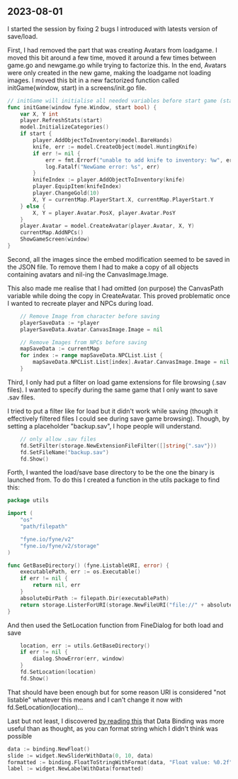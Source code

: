 ## 2023-08-01

I started the session by fixing 2 bugs I introduced with latests version of save/load.

First, I had removed the part that was creating Avatars from loadgame. I moved this bit around a few time, moved it around a few times between game.go and newgame.go while trying to factorize this. In the end, Avatars were only created in the new game, making the loadgame not loading images. I moved this bit in a new factorized function called initGame(window, start) in a screens/init.go file.

```go
// initGame will initialise all needed variables before start game (start=true) or load game (start=false)
func initGame(window fyne.Window, start bool) {
	var X, Y int
	player.RefreshStats(start)
	model.InitializeCategories()
	if start {
		player.AddObjectToInventory(model.BareHands)
		knife, err := model.CreateObject(model.HuntingKnife)
		if err != nil {
			err = fmt.Errorf("unable to add knife to inventory: %w", err)
			log.Fatalf("NewGame error: %s", err)
		}
		knifeIndex := player.AddObjectToInventory(knife)
		player.EquipItem(knifeIndex)
		player.ChangeGold(10)
		X, Y = currentMap.PlayerStart.X, currentMap.PlayerStart.Y
	} else {
		X, Y = player.Avatar.PosX, player.Avatar.PosY
	}
	player.Avatar = model.CreateAvatar(player.Avatar, X, Y)
	currentMap.AddNPCs()
	ShowGameScreen(window)
}
```

Second, all the images since the embed modification seemed to be saved in the JSON file. To remove them I had to make a copy of all objects containing avatars and nil-ing the CanvasImage.Image. 

This also made me realise that I had omitted (on purpose) the CanvasPath variable while doing the copy in CreateAvatar. This proved problematic once I wanted to recreate player and NPCs during load.

```go
    // Remove Image from character before saving
	playerSaveData := *player
	playerSaveData.Avatar.CanvasImage.Image = nil

	// Remove Images from NPCs before saving
	mapSaveData := currentMap
	for index := range mapSaveData.NPCList.List {
		mapSaveData.NPCList.List[index].Avatar.CanvasImage.Image = nil
	}
```

Third, I only had put a filter on load game extensions for file browsing (.sav files). I wanted to specify during the same game that I only want to save .sav files.

I tried to put a filter like for load but it didn't work while saving (though it effectively filtered files I could see during save game browsing). Though, by setting a placeholder "backup.sav", I hope people will understand.

```go
	// only allow .sav files
	fd.SetFilter(storage.NewExtensionFileFilter([]string{".sav"}))
	fd.SetFileName("backup.sav")
	fd.Show()
```

Forth, I wanted the load/save base directory to be the one the binary is launched from. To do this I created a function in the utils package to find this:

```go
package utils

import (
	"os"
	"path/filepath"

	"fyne.io/fyne/v2"
	"fyne.io/fyne/v2/storage"
)

func GetBaseDirectory() (fyne.ListableURI, error) {
	executablePath, err := os.Executable()
	if err != nil {
		return nil, err
	}
	absoluteDirPath := filepath.Dir(executablePath)
	return storage.ListerForURI(storage.NewFileURI("file://" + absoluteDirPath))
}
```

And then used the SetLocation function from FineDialog for both load and save

```go
	location, err := utils.GetBaseDirectory()
	if err != nil {
		dialog.ShowError(err, window)
	}
	fd.SetLocation(location)
	fd.Show()
```

That should have been enough but for some reason URI is considered "not listable" whatever this means and I can't change it now with fd.SetLocation(location)...

Last but not least, I discovered [by reading this](https://fyne.io/blog/2021/01/25/introducing-fyne-v2.0.html) that Data Binding was more useful than as thought, as you can format string which I didn't think was possible

```go
data := binding.NewFloat()
slide := widget.NewSliderWithData(0, 10, data)
formatted := binding.FloatToStringWithFormat(data, "Float value: %0.2f")
label := widget.NewLabelWithData(formatted)
```